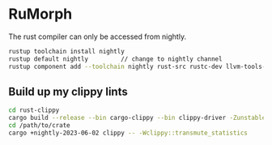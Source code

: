 # RuMorph

The rust compiler can only be accessed from nightly.
```bash
rustup toolchain install nightly
rustup default nightly         // change to nightly channel
rustup component add --toolchain nightly rust-src rustc-dev llvm-tools-preview
```

## Build up my clippy lints
```bash
cd rust-clippy
cargo build --release --bin cargo-clippy --bin clippy-driver -Zunstable-options --out-dir "$(rustc --print=sysroot)/bin"
cd /path/to/crate
cargo +nightly-2023-06-02 clippy -- -Wclippy::transmute_statistics
```
